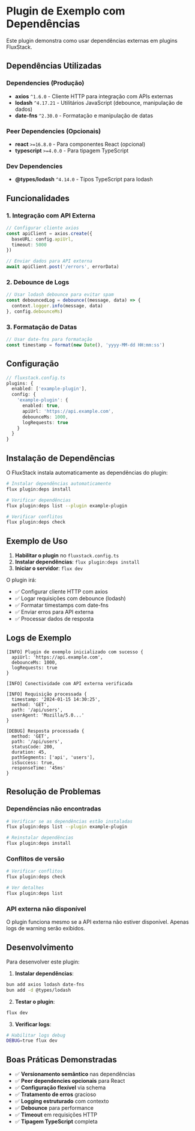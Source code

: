 # Plugin de Exemplo com Dependências

Este plugin demonstra como usar dependências externas em plugins FluxStack.

## Dependências Utilizadas

### Dependencies (Produção)
- **axios** `^1.6.0` - Cliente HTTP para integração com APIs externas
- **lodash** `^4.17.21` - Utilitários JavaScript (debounce, manipulação de dados)
- **date-fns** `^2.30.0` - Formatação e manipulação de datas

### Peer Dependencies (Opcionais)
- **react** `>=16.8.0` - Para componentes React (opcional)
- **typescript** `>=4.0.0` - Para tipagem TypeScript

### Dev Dependencies
- **@types/lodash** `^4.14.0` - Tipos TypeScript para lodash

## Funcionalidades

### 1. Integração com API Externa
```typescript
// Configurar cliente axios
const apiClient = axios.create({
  baseURL: config.apiUrl,
  timeout: 5000
})

// Enviar dados para API externa
await apiClient.post('/errors', errorData)
```

### 2. Debounce de Logs
```typescript
// Usar lodash debounce para evitar spam
const debouncedLog = debounce((message, data) => {
  context.logger.info(message, data)
}, config.debounceMs)
```

### 3. Formatação de Datas
```typescript
// Usar date-fns para formatação
const timestamp = format(new Date(), 'yyyy-MM-dd HH:mm:ss')
```

## Configuração

```typescript
// fluxstack.config.ts
plugins: {
  enabled: ['example-plugin'],
  config: {
    'example-plugin': {
      enabled: true,
      apiUrl: 'https://api.example.com',
      debounceMs: 1000,
      logRequests: true
    }
  }
}
```

## Instalação de Dependências

O FluxStack instala automaticamente as dependências do plugin:

```bash
# Instalar dependências automaticamente
flux plugin:deps install

# Verificar dependências
flux plugin:deps list --plugin example-plugin

# Verificar conflitos
flux plugin:deps check
```

## Exemplo de Uso

1. **Habilitar o plugin** no `fluxstack.config.ts`
2. **Instalar dependências**: `flux plugin:deps install`
3. **Iniciar o servidor**: `flux dev`

O plugin irá:
- ✅ Configurar cliente HTTP com axios
- ✅ Logar requisições com debounce (lodash)
- ✅ Formatar timestamps com date-fns
- ✅ Enviar erros para API externa
- ✅ Processar dados de resposta

## Logs de Exemplo

```
[INFO] Plugin de exemplo inicializado com sucesso {
  apiUrl: 'https://api.example.com',
  debounceMs: 1000,
  logRequests: true
}

[INFO] Conectividade com API externa verificada

[INFO] Requisição processada {
  timestamp: '2024-01-15 14:30:25',
  method: 'GET',
  path: '/api/users',
  userAgent: 'Mozilla/5.0...'
}

[DEBUG] Resposta processada {
  method: 'GET',
  path: '/api/users',
  statusCode: 200,
  duration: 45,
  pathSegments: ['api', 'users'],
  isSuccess: true,
  responseTime: '45ms'
}
```

## Resolução de Problemas

### Dependências não encontradas
```bash
# Verificar se as dependências estão instaladas
flux plugin:deps list --plugin example-plugin

# Reinstalar dependências
flux plugin:deps install
```

### Conflitos de versão
```bash
# Verificar conflitos
flux plugin:deps check

# Ver detalhes
flux plugin:deps list
```

### API externa não disponível
O plugin funciona mesmo se a API externa não estiver disponível. Apenas logs de warning serão exibidos.

## Desenvolvimento

Para desenvolver este plugin:

1. **Instalar dependências**:
```bash
bun add axios lodash date-fns
bun add -d @types/lodash
```

2. **Testar o plugin**:
```bash
flux dev
```

3. **Verificar logs**:
```bash
# Habilitar logs debug
DEBUG=true flux dev
```

## Boas Práticas Demonstradas

- ✅ **Versionamento semântico** nas dependências
- ✅ **Peer dependencies opcionais** para React
- ✅ **Configuração flexível** via schema
- ✅ **Tratamento de erros** gracioso
- ✅ **Logging estruturado** com contexto
- ✅ **Debounce** para performance
- ✅ **Timeout** em requisições HTTP
- ✅ **Tipagem TypeScript** completa